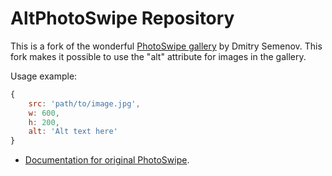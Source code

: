 # AltPhotoSwipe Repository 

This is a fork of the wonderful [PhotoSwipe gallery](https://github.com/dimsemenov/PhotoSwipe) by Dmitry Semenov. This fork makes it possible to use the "alt" attribute for images in the gallery. 

Usage example:
```javascript
{
	src: 'path/to/image.jpg',
	w: 600,
	h: 200,
	alt: 'Alt text here'
}
```

- [Documentation for original PhotoSwipe](http://photoswipe.com/documentation/getting-started.html).

